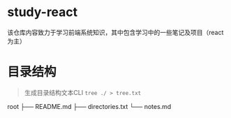 # study-react
该仓库内容致力于学习前端系统知识，其中包含学习中的一些笔记及项目（react为主）

# 目录结构

> 生成目录结构文本CLI `tree ./ > tree.txt`

root
├── README.md
├── directories.txt
└── notes.md